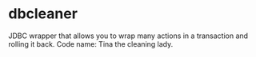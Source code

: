dbcleaner
=========

JDBC wrapper that allows you to wrap many actions in a transaction and rolling it back. Code name: Tina the cleaning lady.